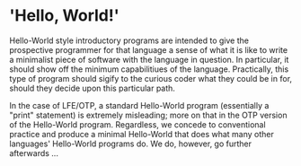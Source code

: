 # 'Hello, World!'

Hello-World style introductory programs are intended to give the prospective programmer for that language a sense of what it is like to write a minimalist piece of software with the language in question. In particular, it should show off the minimum capabilitiues of the language. Practically, this type of program should sigify to the curious coder what they could be in for, should they decide upon this particular path.

In the case of LFE/OTP, a standard Hello-World program (essentially a "print" statement) is extremely misleading; more on that in the OTP version of the Hello-World program. Regardless, we concede to conventional practice and produce a minimal Hello-World that does what many other languages' Hello-World programs do. We do, however, go further afterwards ...
